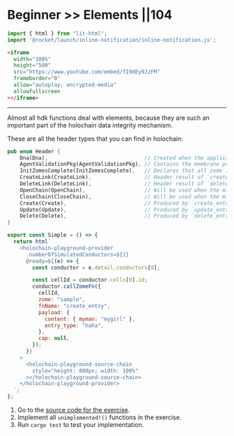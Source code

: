 # Beginner >> Elements ||104

```js script
import { html } from "lit-html";
import '@rocket/launch/inline-notification/inline-notification.js';

```

```html story
<iframe
  width="100%"
  height="500"
  src="https://www.youtube.com/embed/fI9dEy9JzFM"
  frameborder="0"
  allow="autoplay; encrypted-media"
  allowfullscreen
></iframe>
```

---

Almost all hdk functions deal with elements, because they are such an important part of the holochain data integrity mechanism.

These are all the header types that you can find in holochain:

```rust
pub enum Header {
    Dna(Dna),                               // Created when the application is installed
    AgentValidationPkg(AgentValidationPkg), // Contains the membrane proof for the agent
    InitZomesComplete(InitZomesComplete),   // Declares that all zome init functions have successfully completed
    CreateLink(CreateLink),                 // Header result of `create_link(base, target)`
    DeleteLink(DeleteLink),                 // Header result of `delete_link(add_link_header_hash)`
    OpenChain(OpenChain),                   // Will be used when the migration mechanism is implemented
    CloseChain(CloseChain),                 // Will be used when the migration mechanism is implemented
    Create(Create),                         // Produced by `create_entry(entry)`, carries its entry
    Update(Update),                         // Produced by `update_entry(updated_header_hash, entry)`, carries its entry
    Delete(Delete),                         // Produced by `delete_entry(deleted_header_hash)`
}
```

```js story
export const Simple = () => {
  return html`
    <holochain-playground-provider
      .numberOfSimulatedConductors=${1}
      @ready=${(e) => {
        const conductor = e.detail.conductors[0];

        const cellId = conductor.cells[0].id;
        conductor.callZomeFn({
          cellId,
          zome: "sample",
          fnName: "create_entry",
          payload: {
            content: { myman: "mygirl" },
            entry_type: "haha",
          },
          cap: null,
        });
      }}
    >
      <holochain-playground-source-chain
        style="height: 800px; width: 100%"
      ></holochain-playground-source-chain>
    </holochain-playground-provider>
  `;
};
```

<inline-notification type="tip" title="Exercise">

1. Go to the [source code for the exercise](https://github.com/holochain-gym/developer-exercises/tree/master/basic/1.elements).
2. Implement all `unimplemented!()` functions in the exercise.
3. Run `cargo test` to test your implementation.

</inline-notification>